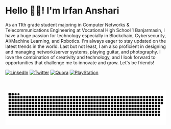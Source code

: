 <p align="left"> <img src="https://komarev.com/ghpvc/?username=haugran&label=Total%20profile%20views&color=0e75b6&style=flat" alt="" /> </p>

# Hello 👋🏻! I'm Irfan Anshari

As an 11th grade student majoring in Computer Networks & Telecommunications Engineering at Vocational High School 1 Banjarmasin, I have a huge passion for technology especially in Blockchain, Cybersecurity, AI/Machine Learning, and Robotics. I'm always eager to stay updated on the latest trends in the world. 
Last but not least, I am also proficient in designing and managing network/server systems, playing guitar, and photography. I love the combination of creativity and technology, and I look forward to opportunities that challenge me to innovate and grow. Let's be friends! 
<!-- ## 🌐 Socials: -->
[![LinkedIn](https://img.shields.io/badge/LinkedIn-%230077B5.svg?logo=linkedin&logoColor=white)](https://www.linkedin.com/in/irfanmastermind) [![Twitter](https://img.shields.io/badge/Twitter-%23212121.svg?logo=Twitter&logoColor=white)](https://twitter.com/Irfanihbro)
[![Quora](https://img.shields.io/badge/Quora-%23B92B27.svg?logo=Quora&logoColor=white)](https://id.quora.com/profile/Muhammad-Irfan-Anshari?ch=10&oid=2904314889) [![PlayStation](https://img.shields.io/badge/PlayStation-%231A2D57.svg?logo=PlayStation&logoColor=white)](https://profile.playstation.com/Hathorik)

<!-- ## 💻 Technical Skills:

- **Front-end Development:** HTML, CSS, JavaScript, TypeScript, Tailwind CSS, React, Angular, Vue.js, Firebase, Bootstrap.
- **Back-end Development:** Node.js, Python, Django, Flask, PHP, Laravel, SQL/NoSQL, REST API.
- **Tools:** VS Code, Acode, Termux, Kali Linux, Debian, GitHub, GitLab, Docker, Proxmox, Nginx, Apache, Notion, Laragon -->
##
<!-- Snake Graph -->
<div align="center">
  <picture>
    <source media="(prefers-color-scheme: dark)" srcset="https://github.com/haugran/haugran/blob/main/github-contribution-grid-snake-dark.svg" />
    <source media="(prefers-color-scheme: light), (prefers-color-scheme: no-preference)" srcset="https://github.com/haugran/haugran/blob/main/github-contribution-grid-snake.svg" />
    <img src="https://github.com/haugran/haugran/blob/main/github-contribution-grid-snake.svg" alt="github-snake" />
  </picture>
  
</div>
<br>
<div align="left">
<!-- Contribution Graph -->
  <img src="https://github-readme-activity-graph.vercel.app/graph?username=haugran&theme=github-compact&radius=16" height="auto" alt=""/>
